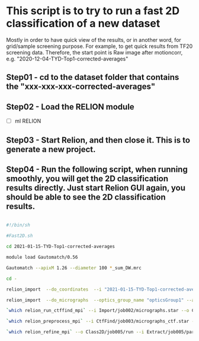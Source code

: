 # This script is to try to run a fast 2D classification of a new dataset
Mostly in order to have quick view of the results, or in another word, for grid/sample screening purpose. For example, to get quick results from TF20 screening data. Therefore, the start point is Raw image after motioncorr, e.g. "2020-12-04-TYD-Top1-corrected-averages"

## Step01 - cd to the dataset folder that contains the "xxx-xxx-xxx-corrected-averages"

## Step02 - Load the RELION module

- [ ] ml RELION

## Step03 - Start Relion, and then close it. This is to generate a new project. 

## Step04 - Run the following script, when running smoothly, you will get the 2D classification results directly. Just start Relion GUI again, you should be able to see the 2D classification results.




```sh

#!/bin/sh

#Fast2D.sh

cd 2021-01-15-TYD-Top1-corrected-averages

module load Gautomatch/0.56

Gautomatch --apixM 1.26 --diameter 100 *_sum_DW.mrc

cd -

relion_import  --do_coordinates  --i "2021-01-15-TYD-Top1-corrected-averages/*_automatch.box" --odir Import/job001/ --ofile coords_suffix_automatch.box --pipeline_control Import/job001/

relion_import  --do_micrographs  --optics_group_name "opticsGroup1" --angpix 1.26 --kV 200 --Cs 1.2 --Q0 0.1 --beamtilt_x 0 --beamtilt_y 0 --i "2021-01-15-TYD-Top1-corrected-averages/*_sum_DW.mrc" --odir Import/job002/ --ofile micrographs.star --pipeline_control Import/job002/

`which relion_run_ctffind_mpi` --i Import/job002/micrographs.star --o CtfFind/job003/ --Box 512 --ResMin 30 --ResMax 5 --dFMin 5000 --dFMax 50000 --FStep 500 --dAst 100 --ctffind_exe /data/jianglab-nfs/programs/apps/ctffind-4.1.13/ctffind --ctfWin -1 --is_ctffind4  --fast_search   --pipeline_control CtfFind/job003/

`which relion_preprocess_mpi` --i CtfFind/job003/micrographs_ctf.star --coord_dir Import/job001/ --coord_suffix _automatch.box --part_star Extract/job006/particles.star --part_dir Extract/job004/ --extract --extract_size 200 --norm --bg_radius 75 --white_dust 5 --black_dust 5 --invert_contrast   --pipeline_control Extract/job004/

`which relion_refine_mpi` --o Class2D/job005/run --i Extract/job005/particles.star --dont_combine_weights_via_disc --pool 3 --pad 2  --ctf  --ctf_intact_first_peak  --iter 25 --tau2_fudge 2 --particle_diameter 200 --fast_subsets  --K 50 --flatten_solvent  --zero_mask  --oversampling 1 --psi_step 12 --offset_range 5 --offset_step 2 --norm --scale  --j 2 --gpu "0"  --pipeline_control Class2D/job005/


```
